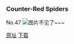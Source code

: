### Counter-Red Spiders
No.47
![图片不见了~~~](https://imgs.xkcd.com/comics/counter-red-spiders.jpg)

[原址](https://xkcd.com//47) [下载](https://imgs.xkcd.com/comics/counter-red-spiders.jpg)

